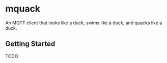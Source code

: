# mquack

An MQTT client that looks like a duck, swims like a duck, and quacks like a duck.

## Getting Started

TODO